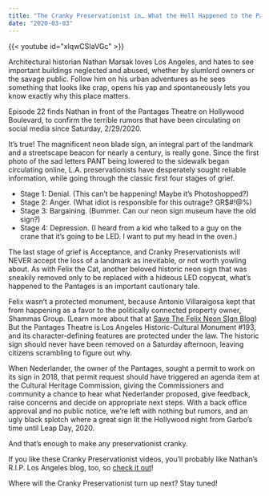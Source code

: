 ```yaml
---
title: "The Cranky Preservationist in… What the Hell Happened to the Pantages Neon? (episode 22)"
date: "2020-03-03"
---
```




{{< youtube id="xIqwCSIaVGc" >}}

Architectural historian Nathan Marsak loves Los Angeles, and hates to see important buildings neglected and abused, whether by slumlord owners or the savage public. Follow him on his urban adventures as he sees something that looks like crap, opens his yap and spontaneously lets you know exactly why this place matters.

Episode 22 finds Nathan in front of the Pantages Theatre on Hollywood Boulevard, to confirm the terrible rumors that have been circulating on social media since Saturday, 2/29/2020.

It’s true! The magnificent neon blade sign, an integral part of the landmark and a streetscape beacon for nearly a century, is really gone. Since the first photo of the sad letters PANT being lowered to the sidewalk began circulating online, L.A. preservationists have desperately sought reliable information, while going through the classic first four stages of grief.

- Stage 1: Denial. (This can’t be happening! Maybe it’s Photoshopped?)
- Stage 2: Anger. (What idiot is responsible for this outrage? GR$#!@%)
- Stage 3: Bargaining. (Bummer. Can our neon sign museum have the old sign?)
- Stage 4: Depression. (I heard from a kid who talked to a guy on the crane that it’s going to be LED. I want to put my head in the oven.)

The last stage of grief is Acceptance, and Cranky Preservationists will NEVER accept the loss of a landmark as inevitable, or not worth yowling about. As with Felix the Cat, another beloved historic neon sign that was sneakily removed only to be replaced with a hideous LED copycat, what’s happened to the Pantages is an important cautionary tale.

Felix wasn’t a protected monument, because Antonio Villaraigosa kept that from happening as a favor to the politically connected property owner, Shammas Group. (Learn more about that at [Save The Felix Neon SIgn Blog](http://fixfelix.blogspot.com)) But the Pantages Theatre is Los Angeles Historic-Cultural Monument #193, and its character-defining features are protected under the law. The historic sign should never have been removed on a Saturday afternoon, leaving citizens scrambling to figure out why.

When Nederlander, the owner of the Pantages, sought a permit to work on its sign in 2018, that permit request should have triggered an agenda item at the Cultural Heritage Commission, giving the Commissioners and community a chance to hear what Nederlander proposed, give feedback, raise concerns and decide on appropriate next steps. With a back office approval and no public notice, we’re left with nothing but rumors, and an ugly black splotch where a great sign lit the Hollywood night from Garbo’s time until Leap Day, 2020.

And that’s enough to make any preservationist cranky.

If you like these Cranky Preservationist videos, you’ll probably like Nathan’s R.I.P. Los Angeles blog, too, so [check it out](http://www.RIPLosAngeles.com)!

Where will the Cranky Preservationist turn up next? Stay tuned!
